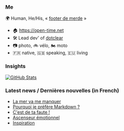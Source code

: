 ### Me

🌍 Human, He/His, « [footer de merde](https://open-time.net/post/2013/07/17/La-veritable-histoire-du-Footer-de-merde-) » 
* 🏠 https://open-time.net 
* 🛠️ Lead dev' of [dotclear](https://git.dotclear.org/dev/dotclear)
* 📷 photo, 🚲 vélo, 🏍️ moto 
* 🇫🇷 native, 🇬🇧 speaking, 🇪🇺 living

### Insights

[![GitHub Stats](https://github-readme-stats-sigma-five.vercel.app/api?username=franck-paul)](https://github.com/franck-paul)

### Latest news / Dernières nouvelles (in French)

<!-- BLOG-POST-LIST:START -->
- [La mer va me manquer](https://open-time.net/post/2025/06/16/La-mer-va-me-manquer)
- [Pourquoi je préfère Markdown ?](https://open-time.net/post/2025/06/15/Pourquoi-je-prefere-Markdown)
- [C&#39;est de ta faute !](https://open-time.net/post/2025/06/14/C-est-de-ta-faute-)
- [Ascenseur émotionnel](https://open-time.net/post/2025/06/13/Ascenseur-emotionnel)
- [Inspiration](https://open-time.net/post/2025/06/12/Inspiration)
<!-- BLOG-POST-LIST:END -->
